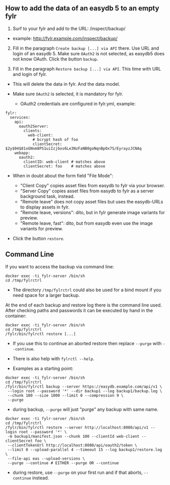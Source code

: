 ## How to add the data of an easydb 5 to an empty fylr

1. Surf to your fylr and add to the URL: /inspect/backup/

  * example: http://fylr.example.com/inspect/backup/

2. Fill in the paragraph `Create backup [...] via API` there. Use URL and login of an easydb 5. Make sure `OAuth2` is not selected, as easydb5 does not know OAuth. Click the button `backup`.

3. Fill in the paragraph `Restore backup [...] via API`. This time with URL and login of fylr.

  * This will delete the data in fylr. And the data model.

  * Make sure `OAuth2` is selected, it is mandatory for fylr.
    * OAuth2 credentials are configured in fylr.yml, example:

```
fylr:
  services:
    api:
      oauth2Server:
        clients:
          web-client:
            # bcrypt hash of foo
            clientSecret: $2y$04$81xGNnm8PS1uiIzjbos6Le3NzFaNB0goNqnBpOx7S/EyrayzJCNAq
    webapp:
      oauth2:
        clientID: web-client # matches above
        clientSecret: foo    # matches above
```

  * When in doubt about the form field "File Mode":
    * "Client Copy" copies asset files from easydb to fylr via your browser.
    * "Server Copy" copies asset files from easydb to fylr as a server background task, instead.
    * "Remote leave" does not copy asset files but uses the easydb-URLs to display assets in fylr.
    * "Remote leave, versions": dito, but in fylr generate image variants for preview.
    * "Remote leave, fast": dito, but from easydb even use the image variants for preview.

  *  Click the button `restore`.

## Command Line

If you want to access the backup via command line:

```
docker exec -ti fylr-server /bin/sh
cd /tmp/fylrctrl
```

* The directory `/tmp/fylrctrl` could also be used for a bind mount if you need space for a larger backup.

At the end of each backup and restore log there is the command line used. After checking paths and passwords it can be executed by hand in the container:

```
docker exec -ti fylr-server /bin/sh
cd /tmp/fylrctrl
/fylr/bin/fylrctl restore [...]
```

* If you use this to continue an aborted restore then replace `--purge` with `--continue`.

* There is also help with `fylrctl --help`.

* Examples as a starting point:

```
docker exec -ti fylr-server /bin/sh
cd /tmp/fylrctrl
/fylr/bin/fylrctl backup --server https://easydb.example.com/api/v1 \
 --login root --password '*' --dir backup1 --log backup1/backup.log \
 --chunk 100 --size 1000 --limit 0 --compression 9 \
 --purge
```

* during backup, `--purge` will just "purge" any backup with same name.

```
docker exec -ti fylr-server /bin/sh
cd /tmp/fylrctrl
/fylr/bin/fylrctl restore --server http://localhost:8080/api/v1 --login root --password '*' \
 -m backup1/manifest.json --chunk 100 --clientId web-client --clientSecret foo \
 --clientTokenUrl http://localhost:8080/api/oauth2/token \
 --limit 0 --upload-parallel 4 --timeout 15 --log backup1/restore.log \
 --file-api eas --upload-versions \
 --purge --continue # EITHER --purge OR --continue
```

* during restore, use `--purge` on your first run and if that aborts, `--continue` instead.

